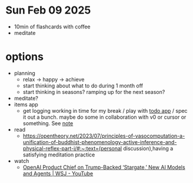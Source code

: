 # Sun Feb 09 2025
- 10min of flashcards with coffee
- meditate

# options
- planning
  - relax -> happy -> achieve
  - start thinking about what to do during 1 month off
  - start thinking in seasons? ramping up for the next season?
- meditate?
- items app
  - get logging working in time for my break / play with [todo app](my-todo-app.md) / spec it out a bunch. maybe do some in collaboration with v0 or cursor or something. See [note](2025-02-04_07-52-48_-0500.md)
- read
  - https://opentheory.net/2023/07/principles-of-vasocomputation-a-unification-of-buddhist-phenomenology-active-inference-and-physical-reflex-part-i/#:~:text=(personal discussion),having a satisfying meditation practice
- watch
  - [OpenAI Product Chief on Trump-Backed ‘Stargate,’ New AI Models and Agents | WSJ - YouTube](https://www.youtube.com/watch?v=ge-rN5tDaC8&ab_channel=WSJNews)

